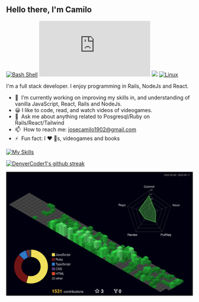 ## Hello there, I'm Camilo

[![Bash Shell](https://badges.frapsoft.com/bash/v1/bash.png?v=103)](https://github.com/ellerbrock/open-source-badges/)
[![GitHub commits](https://badgen.net/github/commits/Naereen/Strapdown.js)](https://GitHub.com/Naereen/StrapDown.js/commit/)
![](https://komarev.com/ghpvc/?username=Camilo-J)
[![Linux](https://svgshare.com/i/Zhy.svg)](https://svgshare.com/i/Zhy.svg)

I'm a full stack developer. I enjoy programming in Rails, NodeJs and React.

- 🌱 &nbsp;I’m currently working on improving my skills in, and understanding of vanilla JavaScript, React, Rails and NodeJs.
- 😀 I like to  code, read, and watch videos of videogames.
- 💬 &nbsp;Ask me about anything related to Posgresql/Ruby on Rails/React/Tailwind
- 📫 &nbsp;How to reach me: [josecamilo1902@gmail.com](https://github.com/Camilo-J) 
- ⚡ &nbsp;Fun fact: I :heart: :dog:s, videogames and books

[![My Skills](https://skillicons.dev/icons?i=ruby,rails,postgresql,tailwind,js,ts,nodejs,react,emotion,figma,git,github,linux,docker)](https://skillicons.dev)


[![DenverCoder1's github streak](https://github-readme-streak-stats.herokuapp.com/?user=Camilo-J&theme=blue-green)](https://github.com/DenverCoder1/github-readme-streak-stats)


![](./profile-3d-contrib/profile-night-green.svg)
